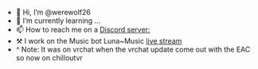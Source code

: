 - 👋 Hi, I’m @werewolf26
- 🌱 I’m currently learning ...
- 📫 How to reach me on a [Discord server:](https://discord.gg/NT5Qz8vYyb)
- ⚒️ I work on the Music bot Luna~Music [live stream](http://lunatunes.tk)
- ^ Note: It was on vrchat when the vrchat update come out with the EAC so now on chilloutvr 

<!---
werewolf26/werewolf26 is a ✨ special ✨ repository because its `README.md` (this file) appears on your GitHub profile.
You can click the Preview link to take a look at your changes.
--->
